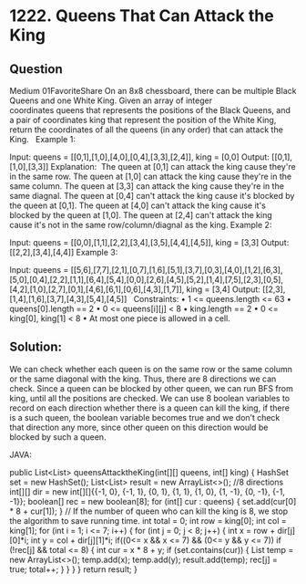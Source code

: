 # 1222. Queens That Can Attack the King

## Question
Medium
01FavoriteShare
On an 8x8 chessboard, there can be multiple Black Queens and one White King.
Given an array of integer coordinates queens that represents the positions of the Black Queens, and a pair of coordinates king that represent the position of the White King, return the coordinates of all the queens (in any order) that can attack the King.
 
Example 1:

Input: queens = [[0,1],[1,0],[4,0],[0,4],[3,3],[2,4]], king = [0,0]
Output: [[0,1],[1,0],[3,3]]
Explanation:  
The queen at [0,1] can attack the king cause they're in the same row. 
The queen at [1,0] can attack the king cause they're in the same column. 
The queen at [3,3] can attack the king cause they're in the same diagnal. 
The queen at [0,4] can't attack the king cause it's blocked by the queen at [0,1]. 
The queen at [4,0] can't attack the king cause it's blocked by the queen at [1,0]. 
The queen at [2,4] can't attack the king cause it's not in the same row/column/diagnal as the king.
Example 2:

Input: queens = [[0,0],[1,1],[2,2],[3,4],[3,5],[4,4],[4,5]], king = [3,3]
Output: [[2,2],[3,4],[4,4]]
Example 3:

Input: queens = [[5,6],[7,7],[2,1],[0,7],[1,6],[5,1],[3,7],[0,3],[4,0],[1,2],[6,3],[5,0],[0,4],[2,2],[1,1],[6,4],[5,4],[0,0],[2,6],[4,5],[5,2],[1,4],[7,5],[2,3],[0,5],[4,2],[1,0],[2,7],[0,1],[4,6],[6,1],[0,6],[4,3],[1,7]], king = [3,4]
Output: [[2,3],[1,4],[1,6],[3,7],[4,3],[5,4],[4,5]]
 
Constraints:
•	1 <= queens.length <= 63
•	queens[0].length == 2
•	0 <= queens[i][j] < 8
•	king.length == 2
•	0 <= king[0], king[1] < 8
•	At most one piece is allowed in a cell.


## Solution:

We can check whether each queen is on the same row or the same column or the same diagonal with the king. Thus, there are 8 directions we can check. Since a queen can be blocked by other queen, we can run BFS from king, until all the positions are checked. We can use 8 boolean variables to record on each direction whether there is a queen can kill the king, if there is a such queen, the boolean variable becomes true and we don’t check that direction any more, since other queen on this direction would be blocked by such a queen.

JAVA:

public List<List<Integer>> queensAttacktheKing(int[][] queens, int[] king) {
        HashSet<Integer> set = new HashSet();
        List<List<Integer>> result = new ArrayList<>();
		//8 directions
        int[][] dir = new int[][]{{-1, 0}, {-1, 1}, {0, 1}, {1, 1}, {1, 0}, {1, -1}, {0, -1}, {-1, -1}};
        boolean[] rec = new boolean[8];
        for (int[] cur : queens) {
            set.add(cur[0] * 8 + cur[1]);
        }
//      If the number of queen who can kill the king is 8, we stop the algorithm to save running time.
        int total = 0;
        int row = king[0];
        int col = king[1];
        for (int i = 1; i <= 7; i++) {
            for (int j = 0; j < 8; j++) {
                int x = row + dir[j][0]*i;
                int y = col + dir[j][1]*i;
                if((0<= x && x <= 7) && (0<= y && y <= 7))
                if (!rec[j] && total <= 8)
                {
                    int cur = x * 8 + y;
                    if (set.contains(cur)) {
                        List<Integer> temp = new ArrayList<>();
                        temp.add(x);
                        temp.add(y);
                        result.add(temp);
                        rec[j] = true;
                        total++;
                    }
                }
            }
        }
        return result;
    }
